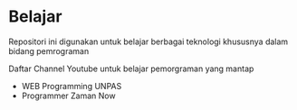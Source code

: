 # Belajar
Repositori ini digunakan untuk belajar berbagai teknologi khususnya dalam bidang pemrograman

Daftar Channel Youtube untuk belajar pemorgraman yang mantap
- WEB Programming UNPAS
- Programmer Zaman Now
